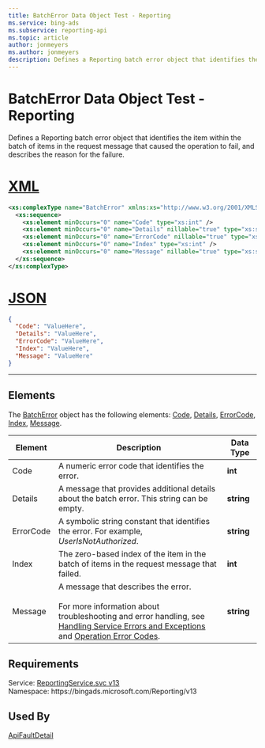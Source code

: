 ```yaml
---
title: BatchError Data Object Test - Reporting
ms.service: bing-ads
ms.subservice: reporting-api
ms.topic: article
author: jonmeyers
ms.author: jonmeyers
description: Defines a Reporting batch error object that identifies the item within the batch of items in the request message that caused the operation to fail, and describes the reason for the failure.(test)
---
```

# BatchError Data Object Test - Reporting
Defines a Reporting batch error object that identifies the item within the batch of items in the request message that caused the operation to fail, and describes the reason for the failure.

# [XML](#tab/xml)

```xml
<xs:complexType name="BatchError" xmlns:xs="http://www.w3.org/2001/XMLSchema">
  <xs:sequence>
    <xs:element minOccurs="0" name="Code" type="xs:int" />
    <xs:element minOccurs="0" name="Details" nillable="true" type="xs:string" />
    <xs:element minOccurs="0" name="ErrorCode" nillable="true" type="xs:string" />
    <xs:element minOccurs="0" name="Index" type="xs:int" />
    <xs:element minOccurs="0" name="Message" nillable="true" type="xs:string" />
  </xs:sequence>
</xs:complexType>
```

# [JSON](#tab/json)

```json
{
  "Code": "ValueHere",
  "Details": "ValueHere",
  "ErrorCode": "ValueHere",
  "Index": "ValueHere",
  "Message": "ValueHere"
}
```

-----

## <a name="elements"></a>Elements

The [BatchError](batcherror.md) object has the following elements: [Code](#code), [Details](#details), [ErrorCode](#errorcode), [Index](#index), [Message](#message).

|Element|Description|Data Type|
|-----------|---------------|-------------|
|<a name="code"></a>Code|A numeric error code that identifies the error.|**int**|
|<a name="details"></a>Details|A message that provides additional details about the batch error. This string can be empty.|**string**|
|<a name="errorcode"></a>ErrorCode|A symbolic string constant that identifies the error. For example, *UserIsNotAuthorized*.|**string**|
|<a name="index"></a>Index|The zero-based index of the item in the batch of items in the request message that failed.|**int**|
|<a name="message"></a>Message|A message that describes the error.<br/><br/>For more information about troubleshooting and error handling, see [Handling Service Errors and Exceptions](../guides/handle-service-errors-exceptions.md) and [Operation Error Codes](../guides/operation-error-codes.md).|**string**|

## Requirements
Service: [ReportingService.svc v13](https://reporting.api.bingads.microsoft.com/Api/Advertiser/Reporting/v13/ReportingService.svc)  
Namespace: https\://bingads.microsoft.com/Reporting/v13  

## Used By
[ApiFaultDetail](apifaultdetail.md)  
